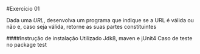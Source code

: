 #Exercício 01

Dada uma *URL*, desenvolva um programa que indique se a URL é válida ou não e, caso seja válida, retorne as suas partes constituintes

####Instrução de instalação
    Utilizado Jdk8, maven e jUnit4
    Caso de teste no package test
        